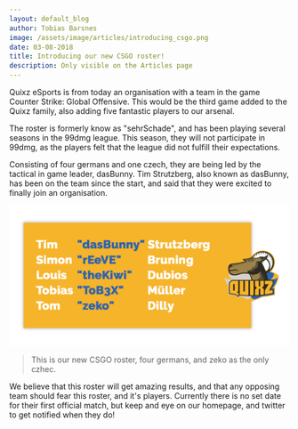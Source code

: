 ```yaml
---
layout: default_blog
author: Tobias Barsnes
image: /assets/image/articles/introducing_csgo.png
date: 03-08-2018
title: Introducing our new CSGO roster!
description: Only visible on the Articles page
---
```

Quixz eSports is from today an organisation with a team in the game Counter Strike: Global Offensive. This would be the third game added to the Quixz family, also adding five fantastic players to our arsenal.



The roster is formerly know as "sehrSchade", and has been playing several seasons in the 99dmg league. This season, they will not participate in 99dmg, as the players felt that the league did not fulfill their expectations.



Consisting of four germans and one czech, they are being led by the tactical in game leader, dasBunny. Tim Strutzberg, also known as dasBunny, has been on the team since the start, and said that they were excited to finally join an organisation.

![Our new CSGO players](/assets/image/articles/csgo_lineup.png)

> This is our new CSGO roster, four germans, and zeko as the only czhec.

We believe that this roster will get amazing results, and that any opposing team should fear this roster, and it's players. Currently there is no set date for their first official match, but keep and eye on our homepage, and twitter to get notified when they do!

